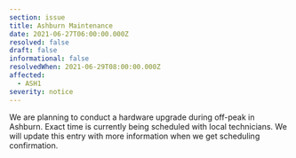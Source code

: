 ```yaml
---
section: issue
title: Ashburn Maintenance
date: 2021-06-27T06:00:00.000Z
resolved: false
draft: false
informational: false
resolvedWhen: 2021-06-29T08:00:00.000Z
affected:
  - ASH1
severity: notice
---
```

We are planning to conduct a hardware upgrade during off-peak in Ashburn. Exact time is currently being scheduled with local technicians. We will update this entry with more information when we get scheduling confirmation.